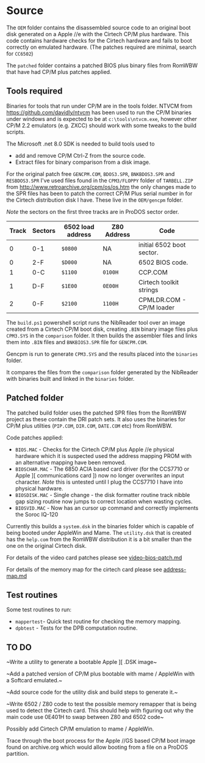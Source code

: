 # Source

The `OEM` folder contains the disassembled source code to an original boot disk generated on a Apple //e with the Cirtech CP/M plus hardware. This code contains hardware checks for the Cirtech hardware and fails to boot correctly on emulated hardware. (The patches required are minimal, search for `CC6502`)

The `patched` folder contains a patched BIOS plus binary files from RomWBW that have had CP/M plus patches applied.

## Tools required

Binaries for tools that run under CP/M are in the tools folder.
NTVCM from https://github.com/davidly/ntvcm has been used to run the CP/M binaries under windows and is expected to be at `c:\tools\ntvcm.exe`, however other CP/M 2.2 emulators (e.g. ZXCC) should work with some tweaks to the build scripts.

The Microsoft .net 8.0 SDK is needed to build tools used to
- add and remove CP/M Ctrl-Z from the source code.
- Extract files for binary comparison from a disk image.

For the original patch free `GENCPM.COM`, `BDOS3.SPR`, `BNKBDOS3.SPR` and `RESBDOS3.SPR` I've used files found in the `CPM3/FLOPPY` folder of `TARBELL.ZIP` from http://www.retroarchive.org/cpm/os/os.htm the only changes made to the SPR files has been to patch the correct CP/M Plus serial number in for the Cirtech distribution disk I have. These live in the `OEM/gencpm` folder.

*Note* the sectors on the first three tracks are in ProDOS sector order.

|Track| Sectors | 6502 load address | Z80 Address | Code |
|-----|---------|-------------------|-------------|------|
| 0   | 0-1     | `$0800` | NA |initial 6502 boot sector. |
| 0   | 2-F     | `$D000` | NA | 6502 BIOS code. |
| 1   | 0-C     | `$1100` | `0100H` | CCP.COM |
| 1   | D-F     | `$1E00` | `0E00H` | Cirtech toolkit strings |
| 2   | 0-F     | `$2100` | `1100H` | CPMLDR.COM - CP/M loader |

The `build.ps1` powershell script runs the NibReader tool over an image created from a
Cirtech CP/M boot disk, creating `.BIN` binary image files plus `CPM3.SYS` in the `comparison` folder. It then builds the assembler files and links them into `.BIN` files and `BNKBIOS3.SPR` file for `GENCPM.COM`. 

Gencpm is run to generate `CPM3.SYS` and the results placed into the `binaries` folder.

It compares the files from the `comparison` folder generated by the NibReader with binaries built and linked in the `binaries` folder. 

## Patched folder

The patched build folder uses the patched SPR files from the RomWBW project as these contain the DRI patch sets. It also uses the binaries for CP/M plus utilties (`PIP.COM`, `DIR.COM`, `DATE.COM` etc) from RomWBW. 

Code patches applied:
- `BIOS.MAC` - Checks for the Cirtech CP/M plus Apple //e physical hardware which it is suspected used the address mapping PROM with an alternative mapping have been removed.
- `BIOSCHAR.MAC` - The 6850 ACIA based card driver (for the CCS7710 or Apple ][ communications card ]) now no longer overwrites an input character. _Note_ this is untested until I plug the CCS7710 I have into physical hardware.
- `BIOSDISK.MAC` - Single change - the disk formatter routine track nibble gap sizing routine now jumps to correct location when wasting cycles.
- `BIOSVID.MAC` - Now has an cursor up command and correctly implements the Soroc IQ-120

Currently this builds a `system.dsk` in the binaries folder which is capable of being booted under AppleWin and Mame. The `utility.dsk` that is created has the `help.com` from the RomWBW distribution it is a bit smaller than the one on the original Cirtech disk.

For details of the video card patches please see [video-bios-patch.md](video-bios-patch.md)

For details of the memory map for the cirtech card please see [address-map.md](address-map.md)

## Test routines

Some test routines to run:
- `mappertest`- Quick test routine for checking the memory mapping.
- `dpbtest` - Tests for the DPB computation routine.

## TO DO

~Write a utility to generate a bootable Apple ][ .DSK image~

~Add a patched version of CP/M plus bootable with mame / AppleWin with a Softcard emulated.~

~Add source code for the utility disk and build steps to generate it.~

~Write 6502 / Z80 code to test the possible memory remapper that is being used to detect the Cirtech card. This should help with figuring out why the main code use 0E401H to swap between Z80 and 6502 code~

Possibly add Cirtech CP/M emulation to mame / AppleWin.

Trace through the boot process for the Apple //GS based CP/M boot image found on archive.org which would allow booting from a file on a ProDOS partition.
